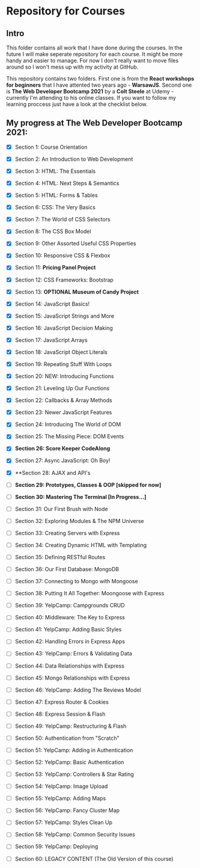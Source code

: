 # Repository for Courses
## Intro
This folder contains all work that I have done during the courses. In the future I will make seperate repository for each course. It might be more handy and easier to manage. For now I don't really want to move files around so I won't mess up with my activity at GitHub.

This repository contains two folders. First one is from the **React workshops for beginners** that I have attented two years ago - **WarsawJS**.
Second one is **The Web Developer Bootcamp 2021** by a **Colt Steele** at Udemy - currently I'm attending to his online classes. If you want to follow my learning proccess just have a look at the checklist below.

## My progress at **The Web Developer Bootcamp 2021:**

- [X] Section 1: Course Orientation
- [X] Section 2: An Introduction to Web Development
- [X] Section 3: HTML: The Essentials
- [X] Section 4: HTML: Next Steps & Semantics
- [X] Section 5: HTML: Forms & Tables
- [X] Section 6: CSS: The Very Basics
- [X] Section 7: The World of CSS Selectors
- [X] Section 8: The CSS Box Model
- [X] Section 9: Other Assorted Useful CSS Properties
- [X] Section 10: Responsive CSS & Flexbox
- [X] Section 11: **Pricing Panel Project**
- [X] Section 12: CSS Frameworks: Bootstrap
- [X] Section 13: **OPTIONAL Museum of Candy Project**
- [X] Section 14: JavaScript Basics! 
- [X] Section 15: JavaScript Strings and More
- [X] Section 16: JavaScript Decision Making
- [X] Section 17: JavaScript Arrays 
- [X] Section 18: JavaScript Object Literals
- [X] Section 19: Repeating Stuff With Loops
- [X] Section 20: NEW: Introducing Functions
- [X] Section 21: Leveling Up Our Functions 
- [X] Section 22: Callbacks & Array Methods
- [X] Section 23: Newer JavaScript Features 
- [X] Section 24: Introducing The World of DOM
- [X] Section 25: The Missing Piece: DOM Events
- [X] **Section 26: Score Keeper CodeAlong**
- [X] Section 27: Async JavaScript: Oh Boy!
- [X] **Section 28: AJAX and API's
- [ ] **Section 29: Prototypes, Classes & OOP  [skipped for now]**
- [ ] **Section 30: Mastering The Terminal  [In Progress...]**
- [ ] Section 31: Our First Brush with Node
- [ ] Section 32: Exploring Modules & The NPM Universe
- [ ] Section 33: Creating Servers with Express
- [ ] Section 34: Creating Dynamic HTML with Templating
- [ ] Section 35: Defining RESTful Routes
- [ ] Section 36: Our First Database: MongoDB
- [ ] Section 37: Connecting to Mongo with Mongoose
- [ ] Section 38: Putting It All Together: Moongoose with Express
- [ ] Section 39: YelpCamp: Campgrounds CRUD
- [ ] Section 40: Middleware: The Key to Express
- [ ] Section 41: YelpCamp: Adding Basic Styles
- [ ] Section 42: Handling Errors in Express Apps
- [ ] Section 43: YelpCamp: Errors & Validating Data
- [ ] Section 44: Data Relationships with Express
- [ ] Section 45: Mongo Relationships with Express
- [ ] Section 46: YelpCamp: Adding The Reviews Model
- [ ] Section 47: Express Router & Cookies
- [ ] Section 48: Express Session & Flash
- [ ] Section 49: YelpCamp: Restructuring & Flash
- [ ] Section 50: Authentication from "Scratch"
- [ ] Section 51: YelpCamp: Adding in Authentication
- [ ] Section 52: YelpCamp: Basic Authentication
- [ ] Section 53: YelpCamp: Controllers & Star Rating
- [ ] Section 54: YelpCamp: Image Upload
- [ ] Section 55: YelpCamp: Adding Maps
- [ ] Section 56: YelpCamp: Fancy Cluster Map
- [ ] Section 57: YelpCamp: Styles Clean Up
- [ ] Section 58: YelpCamp: Common Security Issues
- [ ] Section 59: YelpCamp: Deploying
- [ ] Section 60: LEGACY CONTENT (The Old Version of this course)
 

